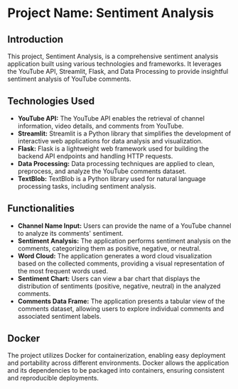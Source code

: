 # Project Name: Sentiment Analysis

## Introduction
This project, Sentiment Analysis, is a comprehensive sentiment analysis application built using various technologies and frameworks. It leverages the YouTube API, Streamlit, Flask, and Data Processing to provide insightful sentiment analysis of YouTube comments.

## Technologies Used
- **YouTube API:** The YouTube API enables the retrieval of channel information, video details, and comments from YouTube.
- **Streamlit:** Streamlit is a Python library that simplifies the development of interactive web applications for data analysis and visualization.
- **Flask:** Flask is a lightweight web framework used for building the backend API endpoints and handling HTTP requests.
- **Data Processing:** Data processing techniques are applied to clean, preprocess, and analyze the YouTube comments dataset.
- **TextBlob:** TextBlob is a Python library used for natural language processing tasks, including sentiment analysis.

## Functionalities
- **Channel Name Input:** Users can provide the name of a YouTube channel to analyze its comments' sentiment.
- **Sentiment Analysis:** The application performs sentiment analysis on the comments, categorizing them as positive, negative, or neutral.
- **Word Cloud:** The application generates a word cloud visualization based on the collected comments, providing a visual representation of the most frequent words used.
- **Sentiment Chart:** Users can view a bar chart that displays the distribution of sentiments (positive, negative, neutral) in the analyzed comments.
- **Comments Data Frame:** The application presents a tabular view of the comments dataset, allowing users to explore individual comments and associated sentiment labels.

## Docker
The project utilizes Docker for containerization, enabling easy deployment and portability across different environments. Docker allows the application and its dependencies to be packaged into containers, ensuring consistent and reproducible deployments.
